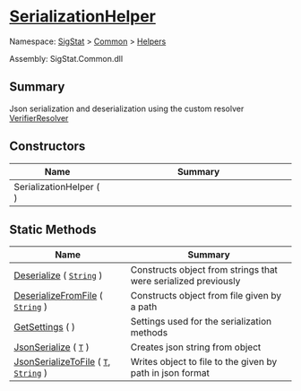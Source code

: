 # [SerializationHelper](./SerializationHelper.md)

Namespace: [SigStat]() > [Common](./../README.md) > [Helpers](./README.md)

Assembly: SigStat.Common.dll

## Summary
Json serialization and deserialization using the custom resolver  [VerifierResolver](https://github.com/hargitomi97/sigstat/blob/master/docs/md/SigStat/Common/Helpers/Serialization/VerifierResolver.md)

## Constructors

| Name | Summary<div><a href="#"><img width=466></a></div> | 
| --- | --- | 
| SerializationHelper (  ) |  | 


## Static Methods

| Name | Summary<div><a href="#"><img width=466></a></div> | 
| --- | --- | 
| [Deserialize](./Methods/SerializationHelper--Deserialize.md) ( [`String`](https://docs.microsoft.com/en-us/dotnet/api/System.String) ) | Constructs object from strings that were serialized previously | 
| [DeserializeFromFile](./Methods/SerializationHelper--DeserializeFromFile.md) ( [`String`](https://docs.microsoft.com/en-us/dotnet/api/System.String) ) | Constructs object from file given by a path | 
| [GetSettings](./Methods/SerializationHelper--GetSettings.md) (  ) | Settings used for the serialization methods | 
| [JsonSerialize](./Methods/SerializationHelper--JsonSerialize.md) ( [`T`](./SerializationHelper.md) ) | Creates json string from object | 
| [JsonSerializeToFile](./Methods/SerializationHelper--JsonSerializeToFile.md) ( [`T`](./SerializationHelper.md), [`String`](https://docs.microsoft.com/en-us/dotnet/api/System.String) ) | Writes object to file to the given by path in json format | 


